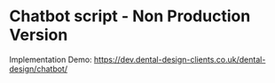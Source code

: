 # Chatbot script - Non Production Version

Implementation Demo: https://dev.dental-design-clients.co.uk/dental-design/chatbot/
